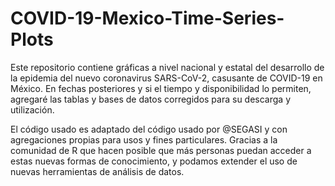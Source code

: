 # COVID-19-Mexico-Time-Series-Plots
 
Este repositorio contiene gráficas a nivel nacional y estatal del desarrollo de la epidemia del nuevo coronavirus SARS-CoV-2, casusante de COVID-19 en México. En fechas posteriores y si el tiempo y disponibilidad lo permiten, agregaré las tablas y bases de datos corregidos para su descarga y utilización. 

El código usado es adaptado del código usado por @SEGASI y con agregaciones propias para usos y fines particulares. Gracias a la comunidad de R que hacen posible que más personas puedan acceder a estas nuevas formas de conocimiento, y podamos extender el uso de nuevas herramientas de análisis de datos. 
